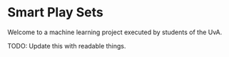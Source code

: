 # Smart Play Sets
Welcome to a machine learning project executed by students of the UvA.

TODO: Update this with readable things.
